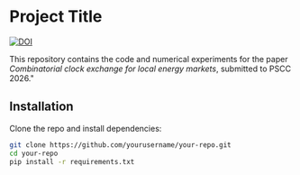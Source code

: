 # Project Title
[![DOI](https://zenodo.org/badge/971930359.svg)](https://doi.org/10.5281/zenodo.17241773)

This repository contains the code and numerical experiments for the paper *Combinatorial clock exchange for local energy markets*, submitted to PSCC 2026."


## Installation
Clone the repo and install dependencies:

```bash
git clone https://github.com/yourusername/your-repo.git
cd your-repo
pip install -r requirements.txt